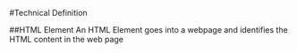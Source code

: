 #Technical Definition

##HTML Element
An HTML Element goes into a webpage and identifies the HTML content in the web page
